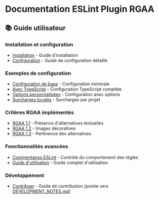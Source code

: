 # Documentation ESLint Plugin RGAA

## 📚 Guide utilisateur

### Installation et configuration
- [Installation](usage/installation.md) - Guide d'installation
- [Configuration](usage/configuration.md) - Guide de configuration détaillé

### Exemples de configuration
- [Configuration de base](examples/basic-config.md) - Configuration minimale
- [Avec TypeScript](examples/typescript-config.md) - Configuration TypeScript complète
- [Options personnalisées](examples/custom-options.md) - Configuration avec options
- [Surcharges locales](examples/local-overrides.md) - Surcharges par projet

### Critères RGAA implémentés
- [RGAA 1.1](rgaa/criteres/1-images/1.1/) - Présence d'alternatives textuelles
- [RGAA 1.2](rgaa/criteres/1-images/1.2/) - Images décoratives
- [RGAA 1.3](rgaa/criteres/1-images/1.3/) - Pertinence des alternatives

### Fonctionnalités avancées
- [Commentaires ESLint](commentaires-rgaa.md) - Contrôle du comportement des règles
- [Guide d'utilisation](guide.md) - Guide complet d'utilisation

### Développement
- [Contribuer](contributing.md) - Guide de contribution (pointe vers [DEVELOPMENT_NOTES.md](https://github.com/NovaGaia/eslint-plugin-rgaa/blob/main/DEVELOPMENT_NOTES.md))